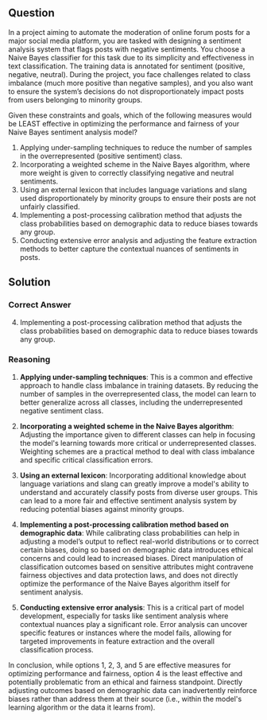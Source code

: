 ## Question
In a project aiming to automate the moderation of online forum posts for a major social media platform, you are tasked with designing a sentiment analysis system that flags posts with negative sentiments. You choose a Naive Bayes classifier for this task due to its simplicity and effectiveness in text classification. The training data is annotated for sentiment (positive, negative, neutral). During the project, you face challenges related to class imbalance (much more positive than negative samples), and you also want to ensure the system’s decisions do not disproportionately impact posts from users belonging to minority groups.

Given these constraints and goals, which of the following measures would be LEAST effective in optimizing the performance and fairness of your Naive Bayes sentiment analysis model?

1. Applying under-sampling techniques to reduce the number of samples in the overrepresented (positive sentiment) class.
2. Incorporating a weighted scheme in the Naive Bayes algorithm, where more weight is given to correctly classifying negative and neutral sentiments.
3. Using an external lexicon that includes language variations and slang used disproportionately by minority groups to ensure their posts are not unfairly classified.
4. Implementing a post-processing calibration method that adjusts the class probabilities based on demographic data to reduce biases towards any group.
5. Conducting extensive error analysis and adjusting the feature extraction methods to better capture the contextual nuances of sentiments in posts.

## Solution

### Correct Answer
4. Implementing a post-processing calibration method that adjusts the class probabilities based on demographic data to reduce biases towards any group.

### Reasoning

1. **Applying under-sampling techniques**: This is a common and effective approach to handle class imbalance in training datasets. By reducing the number of samples in the overrepresented class, the model can learn to better generalize across all classes, including the underrepresented negative sentiment class.

2. **Incorporating a weighted scheme in the Naive Bayes algorithm**: Adjusting the importance given to different classes can help in focusing the model's learning towards more critical or underrepresented classes. Weighting schemes are a practical method to deal with class imbalance and specific critical classification errors.

3. **Using an external lexicon**: Incorporating additional knowledge about language variations and slang can greatly improve a model's ability to understand and accurately classify posts from diverse user groups. This can lead to a more fair and effective sentiment analysis system by reducing potential biases against minority groups.

4. **Implementing a post-processing calibration method based on demographic data**: While calibrating class probabilities can help in adjusting a model’s output to reflect real-world distributions or to correct certain biases, doing so based on demographic data introduces ethical concerns and could lead to increased biases. Direct manipulation of classification outcomes based on sensitive attributes might contravene fairness objectives and data protection laws, and does not directly optimize the performance of the Naive Bayes algorithm itself for sentiment analysis.

5. **Conducting extensive error analysis**: This is a critical part of model development, especially for tasks like sentiment analysis where contextual nuances play a significant role. Error analysis can uncover specific features or instances where the model fails, allowing for targeted improvements in feature extraction and the overall classification process.

In conclusion, while options 1, 2, 3, and 5 are effective measures for optimizing performance and fairness, option 4 is the least effective and potentially problematic from an ethical and fairness standpoint. Directly adjusting outcomes based on demographic data can inadvertently reinforce biases rather than address them at their source (i.e., within the model's learning algorithm or the data it learns from).